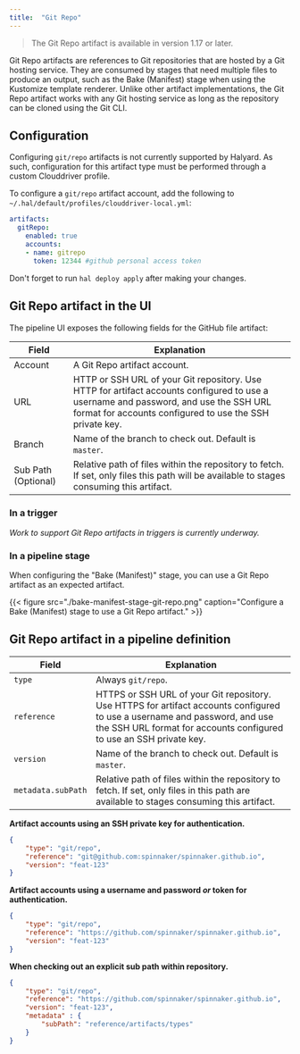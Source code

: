 ```yaml
---
title:  "Git Repo"
---
```


> The Git Repo artifact is available in version 1.17 or later.

Git Repo artifacts are references to Git repositories that are hosted by a Git hosting service. They are consumed
by stages that need multiple files to produce an output, such as the Bake (Manifest) stage when using the Kustomize template
renderer. Unlike other artifact implementations, the Git Repo artifact works with any Git hosting service as long as the
repository can be cloned using the Git CLI.

## Configuration

Configuring `git/repo` artifacts is not currently supported by Halyard.  As such, configuration for this artifact type must be
performed through a custom Clouddriver profile.

To configure a `git/repo` artifact account, add the following to `~/.hal/default/profiles/clouddriver-local.yml`:

```yaml
artifacts:
  gitRepo:
    enabled: true
    accounts:
    - name: gitrepo
      token: 12344 #github personal access token
```
Don't forget to run `hal deploy apply` after making your changes.

## Git Repo artifact in the UI

The pipeline UI exposes the following fields for the GitHub file artifact:

| Field | Explanation |
| ------|--------------|
|Account| A Git Repo artifact account. |
|URL| HTTP or SSH URL of your Git repository. Use HTTP for artifact accounts configured to use a username and password, and use the SSH URL format for accounts configured to use the SSH private key. |
|Branch| Name of the branch to check out. Default is `master`. |
|Sub Path (Optional) | Relative path of files within the repository to fetch. If set, only files this path will be available to stages consuming this artifact. |

### In a trigger

_Work to support Git Repo artifacts in triggers is currently underway._

### In a pipeline stage

When configuring the "Bake (Manifest)" stage, you can use a Git Repo artifact as an expected artifact.

{{< figure src="./bake-manifest-stage-git-repo.png" caption="Configure a Bake (Manifest) stage to use a Git Repo artifact." >}}


## Git Repo artifact in a pipeline definition

| Field              | Explanation                                                                                                                                                                                            |
|--------------------|--------|
| `type`             | Always `git/repo`.                                                                                                                                                                                       |
| `reference`        |  HTTPS or SSH URL of your Git repository. Use HTTPS for artifact accounts configured to use a username and password, and use the SSH URL format for accounts configured to use an SSH private key. |
|  `version`         | Name of the branch to check out. Default is `master`.                                                                                                                                                   |
| `metadata.subPath` |  Relative path of files within the repository to fetch. If set, only files in this path are available to stages consuming this artifact.                                                               |

**Artifact accounts using an SSH private key for authentication.**

```json
{
    "type": "git/repo",
    "reference": "git@github.com:spinnaker/spinnaker.github.io",
    "version": "feat-123"
}
```

**Artifact accounts using a username and password _or_ token for authentication.**

```json
{
    "type": "git/repo",
    "reference": "https://github.com/spinnaker/spinnaker.github.io",
    "version": "feat-123"
}
```

**When checking out an explicit sub path within repository.**

```json
{
    "type": "git/repo",
    "reference": "https://github.com/spinnaker/spinnaker.github.io",
    "version": "feat-123",
    "metadata" : {
        "subPath": "reference/artifacts/types"
    }
}
```
